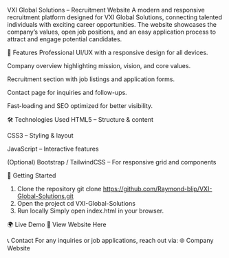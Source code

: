 VXI Global Solutions – Recruitment Website
A modern and responsive recruitment platform designed for VXI Global Solutions, connecting talented individuals with exciting career opportunities.
The website showcases the company’s values, open job positions, and an easy application process to attract and engage potential candidates.

🌟 Features
Professional UI/UX with a responsive design for all devices.

Company overview highlighting mission, vision, and core values.

Recruitment section with job listings and application forms.

Contact page for inquiries and follow-ups.

Fast-loading and SEO optimized for better visibility.

🛠️ Technologies Used
HTML5 – Structure & content

CSS3 – Styling & layout

JavaScript – Interactive features

(Optional) Bootstrap / TailwindCSS – For responsive grid and components

🚀 Getting Started
1. Clone the repository
git clone https://github.com/Raymond-blip/VXI-Global-Solutions.git
2. Open the project
cd VXI-Global-Solutions
3. Run locally
Simply open index.html in your browser.

🌍 Live Demo
🔗 View Website Here

📞 Contact
For any inquiries or job applications, reach out via:
🌐 Company Website

